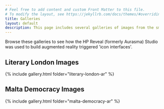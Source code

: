 ```yaml
---
# Feel free to add content and custom Front Matter to this file.
# To modify the layout, see https://jekyllrb.com/docs/themes/#overriding-theme-defaults
title: Galleries
layout: default
description: This page includes several galleries of images from the smart learning augmented reality working processes, journey AR interfaces and others.
---
```


Browse these galleries to see how the HP Reveal (formerly Aurasma) Studio was used to build augmented reality triggered 'icon interfaces'.

## Literary London Images

{% include gallery.html folder="literary-london-ar" %}

## Malta Democracy Images

{% include gallery.html folder="malta-democracy-ar" %}
